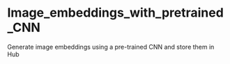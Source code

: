 # Image_embeddings_with_pretrained_CNN
Generate image embeddings using a pre-trained CNN and store them in Hub
